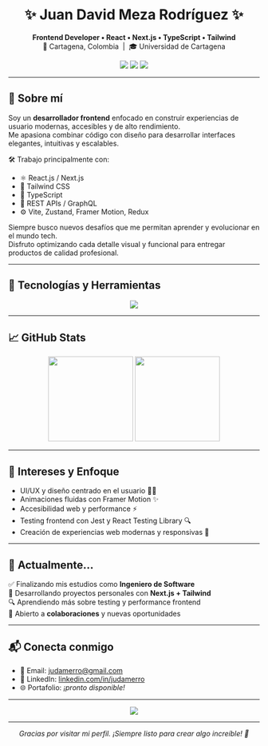 <h1 align="center">✨ Juan David Meza Rodríguez ✨</h1>

<p align="center">
  <b>Frontend Developer • React • Next.js • TypeScript • Tailwind</b><br/>
  📍 Cartagena, Colombia &nbsp;|&nbsp; 🎓 Universidad de Cartagena
</p>

<p align="center">
  <a href="mailto:judamerro@gmail.com"><img src="https://img.shields.io/badge/-judamerro@gmail.com-c14438?style=flat-square&logo=Gmail&logoColor=white"/></a>
  <a href="https://www.linkedin.com/in/judamerro/"><img src="https://img.shields.io/badge/-judamerro-blue?style=flat-square&logo=Linkedin&logoColor=white"/></a>
  <a href="https://github.com/judamerro"><img src="https://img.shields.io/badge/-judamerro-000?style=flat-square&logo=GitHub&logoColor=white"/></a>
</p>

---

## 🚀 Sobre mí

Soy un **desarrollador frontend** enfocado en construir experiencias de usuario modernas, accesibles y de alto rendimiento.  
Me apasiona combinar código con diseño para desarrollar interfaces elegantes, intuitivas y escalables.

🛠️ Trabajo principalmente con:

- ⚛️ React.js / Next.js  
- 🎨 Tailwind CSS  
- 🧠 TypeScript  
- 🔌 REST APIs / GraphQL  
- ⚙️ Vite, Zustand, Framer Motion, Redux

Siempre busco nuevos desafíos que me permitan aprender y evolucionar en el mundo tech.  
Disfruto optimizando cada detalle visual y funcional para entregar productos de calidad profesional.

---

## 🧰 Tecnologías y Herramientas

<p align="center">
  <img src="https://skillicons.dev/icons?i=react,nextjs,ts,js,tailwind,vite,redux,html,css,git" />
</p>

---

## 📈 GitHub Stats

<p align="center">
  <img src="https://github-readme-stats.vercel.app/api?username=judamerro&show_icons=true&theme=tokyonight&hide_title=true&hide_border=true&count_private=true&include_all_commits=true" height="170">
  <img src="https://github-readme-stats.vercel.app/api/top-langs/?username=judamerro&layout=compact&theme=tokyonight&hide_border=true" height="170">
</p>

---

## 🧠 Intereses y Enfoque

- UI/UX y diseño centrado en el usuario 🧑‍🎨  
- Animaciones fluidas con Framer Motion ✨  
- Accesibilidad web y performance ⚡  
- Testing frontend con Jest y React Testing Library 🔍  
- Creación de experiencias web modernas y responsivas 📱

---

## 🌱 Actualmente...

✅ Finalizando mis estudios como **Ingeniero de Software**  
🚧 Desarrollando proyectos personales con **Next.js + Tailwind**  
🔍 Aprendiendo más sobre testing y performance frontend  
🤝 Abierto a **colaboraciones** y nuevas oportunidades

---

## 📬 Conecta conmigo

- 📧 Email: [judamerro@gmail.com](mailto:judamerro@gmail.com)  
- 💼 LinkedIn: [linkedin.com/in/judamerro](https://www.linkedin.com/in/judamerro/)  
- 🌐 Portafolio: *¡pronto disponible!*

---

<p align="center">
  <img src="https://readme-typing-svg.demolab.com?font=Fira+Code&duration=2500&pause=1000&color=38BDF8&center=true&vCenter=true&width=435&lines=Frontend+Developer;React+%7C+Next.js+%7C+Tailwind+CSS;Apasionado+por+crear+experiencias+modernas" />
</p>

---

<p align="center">
  <i>Gracias por visitar mi perfil. ¡Siempre listo para crear algo increíble! 🚀</i>
</p>

